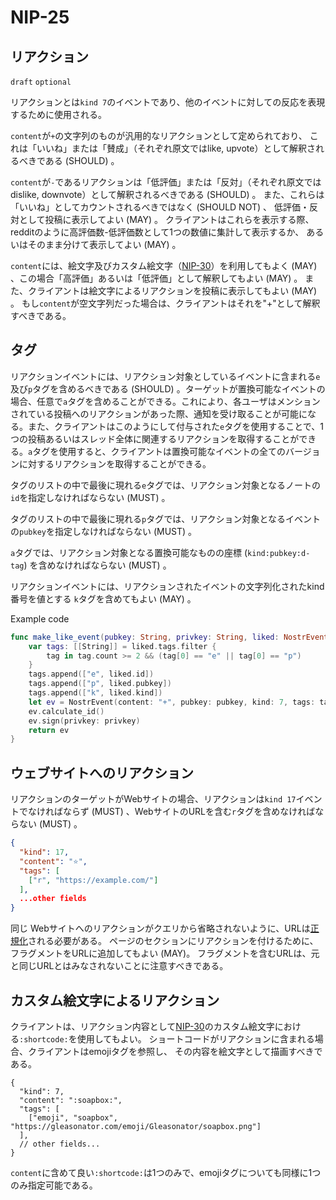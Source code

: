 
NIP-25
======

リアクション
---------

`draft` `optional`

リアクションとは`kind 7`のイベントであり、他のイベントに対しての反応を表現するために使用される。

`content`が`+`の文字列のものが汎用的なリアクションとして定められており、
これは「いいね」または「賛成」（それぞれ原文ではlike, upvote）として解釈されるべきである (SHOULD) 。

`content`が`-`であるリアクションは「低評価」または「反対」（それぞれ原文ではdislike, downvote）として解釈されるべきである (SHOULD) 。
また、これらは「いいね」としてカウントされるべきではなく (SHOULD NOT) 、
低評価・反対として投稿に表示してよい (MAY) 。
クライアントはこれらを表示する際、redditのように高評価数-低評価数として1つの数値に集計して表示するか、
あるいはそのまま分けて表示してよい (MAY) 。

`content`には、絵文字及びカスタム絵文字（[NIP-30](30.md)）を利用してもよく (MAY) 、この場合「高評価」あるいは「低評価」として解釈してもよい (MAY) 。
また、クライアントは絵文字によるリアクションを投稿に表示してもよい (MAY) 。
もし`content`が空文字列だった場合は、クライアントはそれを"+"として解釈すべきである。

タグ
----

リアクションイベントには、リアクション対象としているイベントに含まれる`e`及び`p`タグを含めるべきである (SHOULD) 。ターゲットが置換可能なイベントの場合、任意で`a`タグを含めることができる。これにより、各ユーザはメンションされている投稿へのリアクションがあった際、通知を受け取ることが可能になる。また、クライアントはこのようにして付与された`e`タグを使用することで、1つの投稿あるいはスレッド全体に関連するリアクションを取得することができる。`a`タグを使用すると、クライアントは置換可能なイベントの全てのバージョンに対するリアクションを取得することができる。

タグのリストの中で最後に現れる`e`タグでは、リアクション対象となるノートの`id`を指定しなければならない (MUST) 。

タグのリストの中で最後に現れる`p`タグでは、リアクション対象となるイベントの`pubkey`を指定しなければならない (MUST) 。

`a`タグでは、リアクション対象となる置換可能なものの座標 (`kind:pubkey:d-tag`) を含めなければならない (MUST) 。

リアクションイベントには、リアクションされたイベントの文字列化されたkind番号を値とする
`k`タグを含めてもよい (MAY) 。

Example code

```swift
func make_like_event(pubkey: String, privkey: String, liked: NostrEvent) -> NostrEvent {
    var tags: [[String]] = liked.tags.filter {
    	tag in tag.count >= 2 && (tag[0] == "e" || tag[0] == "p")
    }
    tags.append(["e", liked.id])
    tags.append(["p", liked.pubkey])
    tags.append(["k", liked.kind])
    let ev = NostrEvent(content: "+", pubkey: pubkey, kind: 7, tags: tags)
    ev.calculate_id()
    ev.sign(privkey: privkey)
    return ev
}
```

ウェブサイトへのリアクション
---------------------

リアクションのターゲットがWebサイトの場合、リアクションは`kind 17`イベントでなければならず (MUST) 、WebサイトのURLを含む`r`タグを含めなければならない (MUST) 。

```json
{
  "kind": 17,
  "content": "⭐",
  "tags": [
    ["r", "https://example.com/"]
  ],
  ...other fields
}
```

同じ Webサイトへのリアクションがクエリから省略されないように、URLは[正規化](https://datatracker.ietf.org/doc/html/rfc3986#section-6)される必要がある。
ページのセクションにリアクションを付けるために、フラグメントをURLに追加してもよい (MAY)。
フラグメントを含むURLは、元と同じURLとはみなされないことに注意すべきである。

カスタム絵文字によるリアクション
---------------------

クライアントは、リアクション内容として[NIP-30](30.md)のカスタム絵文字における`:shortcode:`を使用してもよい。
ショートコードがリアクションに含まれる場合、クライアントはemojiタグを参照し、
その内容を絵文字として描画すべきである。

```jsonc
{
  "kind": 7,
  "content": ":soapbox:",
  "tags": [
    ["emoji", "soapbox", "https://gleasonator.com/emoji/Gleasonator/soapbox.png"]
  ],
  // other fields...
}
```

`content`に含めて良い`:shortcode:`は1つのみで、emojiタグについても同様に1つのみ指定可能である。
